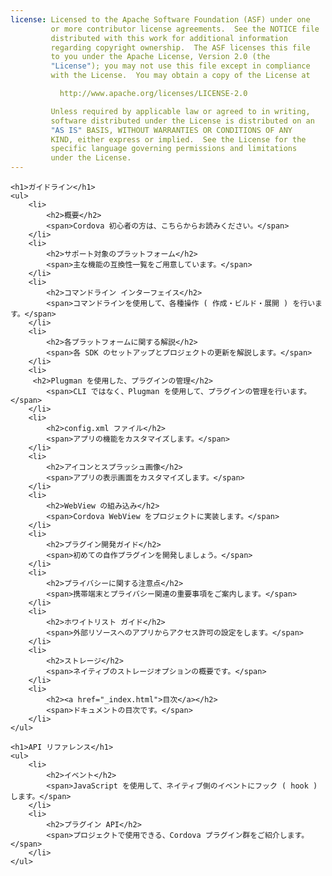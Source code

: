 ```yaml
---
license: Licensed to the Apache Software Foundation (ASF) under one
         or more contributor license agreements.  See the NOTICE file
         distributed with this work for additional information
         regarding copyright ownership.  The ASF licenses this file
         to you under the Apache License, Version 2.0 (the
         "License"); you may not use this file except in compliance
         with the License.  You may obtain a copy of the License at

           http://www.apache.org/licenses/LICENSE-2.0

         Unless required by applicable law or agreed to in writing,
         software distributed under the License is distributed on an
         "AS IS" BASIS, WITHOUT WARRANTIES OR CONDITIONS OF ANY
         KIND, either express or implied.  See the License for the
         specific language governing permissions and limitations
         under the License.
---
```


<div id="home">

    <h1>ガイドライン</h1>
    <ul>
        <li>
            <h2>概要</h2>
            <span>Cordova 初心者の方は、こちらからお読みください。</span>
        </li>
        <li>
            <h2>サポート対象のプラットフォーム</h2>
            <span>主な機能の互換性一覧をご用意しています。</span>
        </li>
        <li>
            <h2>コマンドライン インターフェイス</h2>
            <span>コマンドラインを使用して、各種操作 ( 作成・ビルド・展開 ) を行います。</span>
        </li>
        <li>
            <h2>各プラットフォームに関する解説</h2>
            <span>各 SDK のセットアップとプロジェクトの更新を解説します。</span>
        </li>
        <li>
         <h2>Plugman を使用した、プラグインの管理</h2>
            <span>CLI ではなく、Plugman を使用して、プラグインの管理を行います。</span>
        </li>
        <li>
            <h2>config.xml ファイル</h2>
            <span>アプリの機能をカスタマイズします。</span>
        </li>
        <li>
            <h2>アイコンとスプラッシュ画像</h2>
            <span>アプリの表示画面をカスタマイズします。</span>
        </li>
        <li>
            <h2>WebView の組み込み</h2>
            <span>Cordova WebView をプロジェクトに実装します。</span>
        </li>
        <li>
            <h2>プラグイン開発ガイド</h2>
            <span>初めての自作プラグインを開発しましょう。</span>
        </li>
        <li>
            <h2>プライバシーに関する注意点</h2>
            <span>携帯端末とプライバシー関連の重要事項をご案内します。</span>
        </li>
        <li>
            <h2>ホワイトリスト ガイド</h2>
            <span>外部リソースへのアプリからアクセス許可の設定をします。</span>
        </li>
        <li>
            <h2>ストレージ</h2>
            <span>ネイティブのストレージオプションの概要です。</span>
        </li>
        <li>
            <h2><a href="_index.html">目次</a></h2>
            <span>ドキュメントの目次です。</span>
        </li>
    </ul>

    <h1>API リファレンス</h1>
    <ul>
        <li>
            <h2>イベント</h2>
            <span>JavaScript を使用して、ネイティブ側のイベントにフック ( hook ) します。</span>
        </li>
        <li>
            <h2>プラグイン API</h2>
            <span>プロジェクトで使用できる、Cordova プラグイン群をご紹介します。</span>
        </li>
    </ul>

</div>
